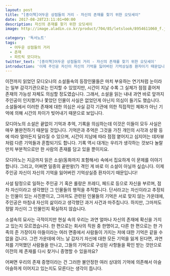 ```yaml
---
layout: post
title: "[종이책]어두운 상점들의 거리 - 자신의 존재를 찾기 위한 오딧세이"
date: 2017-08-28T23:11:01+00:00
description: 자신의 존재를 찾기 위한 오딧세이
image: http://image.aladin.co.kr/product/704/85/letslook/8954611060_f.jpg

category: '독서노트'  
tags: 
  - 어두운 상점들의 거리
  - 존재
  - 파트릭 모디아노
twitter_text: '[종이책]어두운 상점들의 거리 - 자신의 존재를 찾기 위한 오딧세이'
introduction: '이제 주인공 자신이 자신의 기억을 잃어버린 기억상실증 환자이기 때문입니다!'
---
```


이전까지 읽었던 모디오나의 소설들속의 등장인물들은 마치 부유하는 연기처럼 눈이라는 일부 감각기관으로는 인지할 수 있었지만, 시간이 지날 수록 그 실체가 점점 흩어져 존재의 가능성 자체도 의심할 정도였습니다. 그래서, 소설을 읽는 내내 과연 바로 앞까지 주인공이 인지했거나 쫓았던 인물이 사실은 없었던게 아닌지 의심이 들기도 했습니다. 소설들에서 이러한 존재에 대한 의심은 사실 감각 기관에 의한 직접적인 체화가 아닌 기억에 의해 시간의 차이가 빚어내기 때문으로 보입니다.

모디아노의 소설은 끝없이 기억과 추억, 기록을 의심하는데 이것은 이들이 모두 사실은 매우 불완전하기 때문일 것입니다. 기억은과 추억은 그것을 가진 개인의 시각과 상황 등에 따라 얼마든지 달라질 수 있으며, 시간이 지남에 따라 점점 옅어지고 심지어는 데자뷰처럼 다른 기억들과 혼합되기도 합니다. 기록 역시 대개는 우리가 생각하는 것보다 놀랄만치 부분적으로만 한 사람의 존재를 담고 있을 뿐이지요.

모디아노는 지금까지 읽은 소설(동화까지 포함해서) 속에서 집요하게 이 문제를 이야기합니다. 그리고, 어쩌면 일종의 끝판왕(?) 격인 게 바로 이 소설이 아닐까 싶습니다. 이제 주인공 자신이 자신의 기억을 잃어버린 기억상실증 환자이기 때문입니다!

사설 탐정으로 일하는 주인공 기 혹은 롤랑은 프레디, 페드로 등으로 자신을 부르며, 점차 자신이라고 생각했던 그 인물들의 행적을 추적합니다. 단서라고는 자신이라고 추정되는 인물이 있는 사진뿐이고, 그마저도 관련된 인물들의 기억은 서로 맞지 않는 가운데에, 주인공은 마침내 자신의 삶이라고 생각했던 과거 사건과 마주칩니다. 하지만, 그마저도 정말 자신이 그 인물인지 확실하지 않습니다.

소설속의 묘사는 극적이지만 현실 속의 우리는 과연 얼마나 자신의 존재에 확신을 가지고 있는지 모르겠습니다. 한 편으로는 회사의 직원 중 한명이고, 다른 한 편으로는 한 가족의 준 가장이자 아들이라는 여러 면중에서 사람들이 가지는 저에 대한 기억은 같을 수 없을 겁니다. 그런 가운데에 어느 날 갑자기 자신에 대한 모든 기억을 잃게 된다면, 과연 저를 기억했던 사람들을 만나고, 그들의 기억으로 구성된 사항들을 확인 받는 것만으로 이전의 제 존재를 다시 찾거니 증명할 수 있을까요?

어쩌면 우리의 존재 증명이라는 건 그러한 불안정한 여러 상대의 기억에 의존해서 아슬아슬하게 이어지고 있는지도 모른다는 생각이 듭니다.